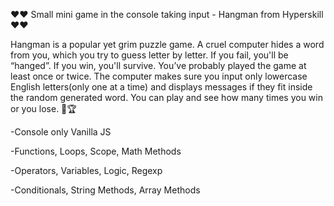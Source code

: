 ❤️❤️ Small mini game in the console taking input - Hangman from Hyperskill ❤️❤️

Hangman is a popular yet grim puzzle game. A cruel computer hides a word from you, which you try to guess letter by letter. If you fail, you'll be “hanged”.
If you win, you'll survive. You’ve probably played the game at least once or twice. 
The computer makes sure you input only lowercase English letters(only one at a time) and displays messages if they fit inside the random generated word. You can play and see how many times you win or you lose. 🥇🏆 


-Console only Vanilla JS

-Functions, Loops, Scope, Math Methods

-Operators, Variables, Logic, Regexp

-Conditionals, String Methods, Array Methods
